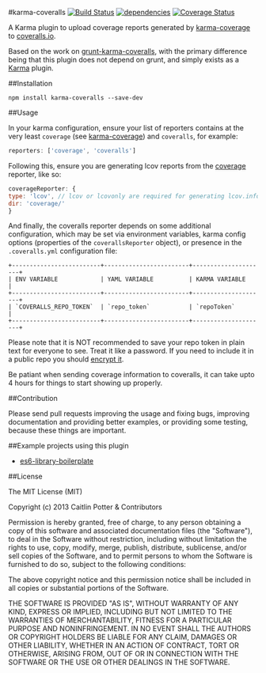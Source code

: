 #karma-coveralls [![Build Status](https://img.shields.io/travis/caitp/karma-coveralls/master.svg?style=flat)](https://travis-ci.org/caitp/karma-coveralls) [![dependencies](https://img.shields.io/david/caitp/karma-coveralls.svg?style=flat)](https://david-dm.org/caitp/karma-coveralls) [![Coverage Status](https://img.shields.io/coveralls/caitp/karma-coveralls/master.svg?style=flat)](https://coveralls.io/r/caitp/karma-coveralls?branch=master)

A Karma plugin to upload coverage reports generated by [karma-coverage][karma-coverage] to [coveralls.io](https://coveralls.io/).

Based on the work on [grunt-karma-coveralls](https://github.com/mattjmorrison/grunt-karma-coveralls),
with the primary difference being that this plugin does not depend on grunt, and simply exists as a
[Karma](http://karma-runner.github.io/) plugin.

##Installation

```shell
npm install karma-coveralls --save-dev
```

##Usage

In your karma configuration, ensure your list of reporters contains at the very least `coverage` (see [karma-coverage][karma-coverage]) and `coveralls`, for example:

```js
reporters: ['coverage', 'coveralls']
```

Following this, ensure you are generating lcov reports from the [coverage][karma-coverage] reporter, like so:

```js
coverageReporter: {
type: 'lcov', // lcov or lcovonly are required for generating lcov.info files
dir: 'coverage/'
}
```

And finally, the coveralls reporter depends on some additional configuration, which may be set
via environment variables, karma config options (properties of the `coverallsReporter` object),
or presence in the `.coveralls.yml` configuration file:

```
+-------------------------+------------------------+---------------------+
| ENV VARIABLE            | YAML VARIABLE          | KARMA VARIABLE      |
+-------------------------+------------------------+---------------------+
| `COVERALLS_REPO_TOKEN`  | `repo_token`           | `repoToken`         |
+-------------------------+------------------------+---------------------+
```

Please note that it is NOT recommended to save your repo token in plain text for everyone to see.
Treat it like a password. If you need to include it in a public repo you should [encrypt it](http://docs.travis-ci.com/user/environment-variables/#Secure-Variables).

Be patiant when sending coverage information to coveralls, it can take upto 4 hours for things to
start showing up properly.

##Contribution

Please send pull requests improving the usage and fixing bugs, improving documentation and providing
better examples, or providing some testing, because these things are important.

##Example projects using this plugin
* [es6-library-boilerplate](https://github.com/CurtisHumphrey/es6-library-boilerplate)

##License

The MIT License (MIT)

Copyright (c) 2013 Caitlin Potter & Contributors

Permission is hereby granted, free of charge, to any person obtaining a copy of this software and associated documentation files (the "Software"), to deal in the Software without restriction, including without limitation the rights to use, copy, modify, merge, publish, distribute, sublicense, and/or sell copies of the Software, and to permit persons to whom the Software is furnished to do so, subject to the following conditions:

The above copyright notice and this permission notice shall be included in all copies or substantial portions of the Software.

THE SOFTWARE IS PROVIDED "AS IS", WITHOUT WARRANTY OF ANY KIND, EXPRESS OR IMPLIED, INCLUDING BUT NOT LIMITED TO THE WARRANTIES OF MERCHANTABILITY, FITNESS FOR A PARTICULAR PURPOSE AND NONINFRINGEMENT. IN NO EVENT SHALL THE AUTHORS OR COPYRIGHT HOLDERS BE LIABLE FOR ANY CLAIM, DAMAGES OR OTHER LIABILITY, WHETHER IN AN ACTION OF CONTRACT, TORT OR OTHERWISE, ARISING FROM, OUT OF OR IN CONNECTION WITH THE SOFTWARE OR THE USE OR OTHER DEALINGS IN THE SOFTWARE.

[karma-coverage]: https://github.com/karma-runner/karma-coverage
